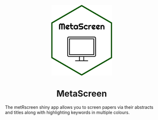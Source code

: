 <p align="center">
  <img src="www/meta.png" width = "200"/>
</p>

<div align="center">
 <h1>MetaScreen</h1>
</div>

The metRscreen shiny app allows you to screen papers via their abstracts and titles along with highlighting keywords in multiple colours.
